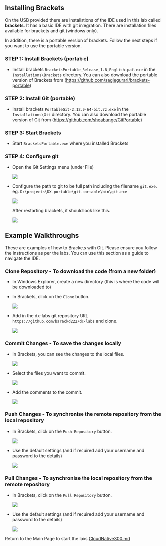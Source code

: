 ## Installing Brackets

On the USB provided there are installations of the IDE used in this lab called **brackets**. It has a basic IDE with git integration. There are installation files available for brackets and git (windows only).

In addition, there is a portable version of brackets. Follow the next steps if you want to use the portable version.

### **STEP 1:** Install Brackets (portable)

- Install brackets `BracketsPortable_Release_1.8_English.paf.exe` in the `Installations\Brackets` directory. You can also download the portable version of Brackets from (https://github.com/sagiegurari/brackets-portable)

### **STEP 2:** Install Git (portable)

- Install brackets `PortableGit-2.12.0-64-bit.7z.exe` in the `Installations\Git` directory. You can also download the portable version of Git from (https://github.com/sheabunge/GitPortable)

### **STEP 3:** Start Brackets

- Start `BracketsPortable.exe` where you installed Brackets

### **STEP 4:** Configure git

- Open the Git Settings menu (under File)

    ![](images/300/brackets-install-001.png)

- Configure the path to git to be full path including the filename `git.exe`.
    eg. `D:\projects\DX-portable\git-portable\bin\git.exe`

    ![](images/300/brackets-install-002.png)

    After restarting brackets, it should look like this.
    
    ![](images/300/brackets-install-003.png)

## Example Walkthroughs

These are examples of how to Brackets with Git. Please ensure you follow the instructions as per the labs. You can use this section as a guide to navigate the IDE.

### Clone Repository - To download the code (from a new folder)

- In Windows Explorer, create a new directory (this is where the code will be downloaded to)

- In Brackets, click on the `Clone` button.

    ![](images/300/brackets-banner-101.png)

- Add in the dx-labs git repository URL `https://github.com/barackd222/dx-labs` and clone.

    ![](images/300/brackets-clone-001.png)

### Commit Changes - To save the changes locally

- In Brackets, you can see the changes to the local files.

    ![](images/300/brackets-commit-001.png)

- Select the files you want to commit.

    ![](images/300/brackets-commit-002.png)

- Add the comments to the commit.

    ![](images/300/brackets-commit-003.png)

### Push Changes - To synchronise the remote repository from the local repository

- In Brackets, click on the `Push Repository` button.

    ![](images/300/brackets-banner-003.png)

- Use the default settings (and if required add your username and password to the details)

    ![](images/300/brackets-push-001.png)

### Pull Changes - To synchronise the local repository from the remote repository

- In Brackets, click on the `Pull Repository` button.

    ![](images/300/brackets-banner-002.png)

- Use the default settings (and if required add your username and password to the details)

    ![](images/300/brackets-pull-001.png)

Return to the Main Page to start the labs [CloudNative300.md](CloudNative300.md)